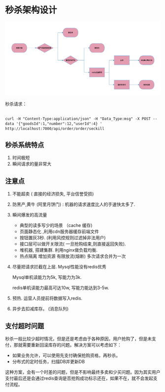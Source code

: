 # 秒杀架构设计

![秒杀流程](./doc/秒杀流程.png)

秒杀请求：
```text

curl -H "Content-Type:application/json" -H "Data_Type:msg" -X POST --data '{"goodsId":1,"number":12,"userId":4} ' http://localhost:7000/api/order/order/seckill

```

## 秒杀系统特点
1. 时间极短
2. 瞬间请求的量非常大

## 注意点
1. 不能超卖 ( 直接的经济损失, 平台信誉受损)

2. 防黑产,黄牛 (阿里月饼门) : 机器的请求速度比人的手速快太多了.

3. 瞬间爆发的高流量

   * 典型的读多写少的场景  （cache 缓存)
   * 页面静态化 ,利用cdn服务器缓存前端文件
   * 按钮置灰3秒. (利用风控规则过滤掉非法用户)
   * 接口层可以做开关限流( 一旦抢购结束,则直接返回失败).
   * 堆机器, 搭建集群. 利用nginx做负载均衡.
   * 热点隔离 增加资源  有限放流(熔断)  多次请求合并为一次

4. 尽量把请求拦截在上层.  Mysql性能没有redis优秀

   Mysql单机读能力为5k, 写能力为3k.

   redis单机读能力最高可达10w, 写能力能达到3-5w.

5. 预热. 运营人员提前将数据写入redis.

6. 异步去扣减库存。 (消息队列)


## 支付超时问题

秒杀一般比较少超时情况，但是还是考虑由于各种原因，用户抢购了，但是未支付，那就需要重新回滚库存的问题。解决方案可以考虑如下：
- 如果业务允许，可以使用先支付确保抢购资格，再秒杀。
- 分布式的定时任务，扫描DB并更新DB

这种方案，会有一个时差的问题，但是不影响最终多卖和少买问题。因为其实用户支付最后还是会通过redis查询是否抢购成功标示还在，如果不在，就不会发起支付流程。
